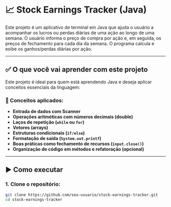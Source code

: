 
# 📈 Stock Earnings Tracker (Java)

Este projeto é um aplicativo de terminal em Java que ajuda o usuário a acompanhar os lucros ou perdas diárias de uma ação ao longo de uma semana. O usuário informa o preço de compra por ação e, em seguida, os preços de fechamento para cada dia da semana. O programa calcula e exibe os ganhos/perdas diárias por ação.

---

## ✅ O que você vai aprender com este projeto

Este projeto é ideal para quem está aprendendo Java e deseja aplicar conceitos essenciais da linguagem:

### 🧠 Conceitos aplicados:

- **Entrada de dados com Scanner**
- **Operações aritméticas com números decimais (double)**
- **Laços de repetição (`while` ou `for`)**
- **Vetores (arrays)**
- **Estruturas condicionais (`if/else`)**
- **Formatação de saída (`System.out.printf`)**
- **Boas práticas como fechamento de recursos (`input.close()`)**
- **Organização de código em métodos e refatoração (opcional)**

---

## ▶️ Como executar

### 1. Clone o repositório:
```bash
git clone https://github.com/seu-usuario/stock-earnings-tracker.git
cd stock-earnings-tracker
